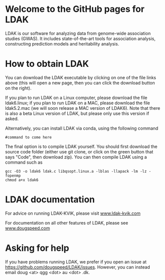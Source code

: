 # Welcome to the GitHub pages for LDAK

LDAK is our software for analyzing data from genome-wide association studies (GWAS). It includes state-of-the-art tools for association analysis, constructing prediction models and heritability analysis.

# How to obtain LDAK

You can download the LDAK executable by clicking on one of the file links above (this will open a new page, then you can click the download button on the right).

If you plan to run LDAK on a Linux computer, please download the file ldak6.linux; if you plan to run LDAK on a MAC, please download the file ldak5.2.mac (we will soon release a MAC version of LDAK6). Note that there is also a beta Linux version of LDAK, but please only use this version if asked.

Alternatively, you can install LDAK via conda, using the following command

```
#command to come here
```

The final option is to compile LDAK yourself. You should first download the source code folder (either use git clone, or click on the green button that says "Code", then download zip). You can then compile LDAK using a command such as

```
gcc -O3 -o ldak6 ldak.c libqsopt.linux.a -lblas -llapack -lm -lz -fopenmp
chmod a+x ldak6
```

# LDAK documentation

For advice on running LDAK-KVIK, please visit www.ldak-kvik.com

For documentation on all other features of LDAK, please see www.dougspeed.com

# Asking for help

If you have problems running LDAK, we prefer if you open an issue at https://github.com/dougspeed/LDAK/issues. However, you can instead email doug \<at\> qgg \<dot\> au \<dot\> .dk.
